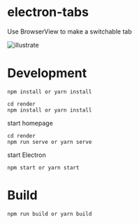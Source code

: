 # electron-tabs

Use BrowserView to make a switchable tab

![illustrate](https://raw.githubusercontent.com/blacklisten/electron-tabs/master/illustrate.gif)

# Development

```shell
npm install or yarn install

cd render
npm install or yarn install
```

start homepage

```shell
cd render
npm run serve or yarn serve
```

start Electron

```shell
npm start or yarn start
```

# Build

```shell
npm run build or yarn build
```
